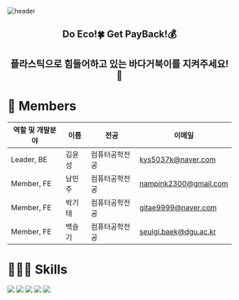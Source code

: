 ![header](https://capsule-render.vercel.app/api?type=waving&color=8FD36F&height=300&section=header&text=Eco$Back&fontSize=90&fontColor=FFFFFF)

<h2 align="center">Do Eco!🍀 Get PayBack!💰</h2>
<h2 align="center">플라스틱으로 힘들어하고 있는 바다거북이를 지켜주세요!🐢</h2>
<h1>👋 Members</h1>

| 역할 및 개발분야 | 이름 | 전공 | 이메일 |
| --- | --- | --- | --- |
| Leader, BE | 김윤성 | 컴퓨터공학전공 | kys5037k@naver.com |
| Member, FE | 남민주 | 컴퓨터공학전공 | nampink2300@gmail.com |
| Member, FE | 박기태 | 컴퓨터공학전공 | gitae9999@naver.com |
| Member, FE | 백슬기 | 컴퓨터공학전공 | seulgi.baek@dgu.ac.kr |

<h1>🧑🏻‍💻 Skills</h1>

<p>
    <img src="https://img.shields.io/badge/Python-3776AB?style=for-the-badge&logo=Python&logoColor=white">
    <img src="https://img.shields.io/badge/Django-092E20?style=for-the-badge&logo=Django&logoColor=white">
    <img src="https://img.shields.io/badge/JavaScript-F7DF1E?style=for-the-badge&logo=JavaScript&logoColor=white">
    <img src="https://img.shields.io/badge/Css3-1572B6?style=for-the-badge&logo=Css3&logoColor=white">
    <img src="https://img.shields.io/badge/OpenCV-5C3EE8?style=for-the-badge&logo=OpenCV&logoColor=white">
</p>
